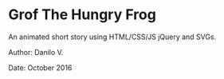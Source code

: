 ﻿# Grof The Hungry Frog
 
An animated short story using HTML/CSS/JS jQuery and SVGs.

Author: Danilo V. 

Date: October 2016
